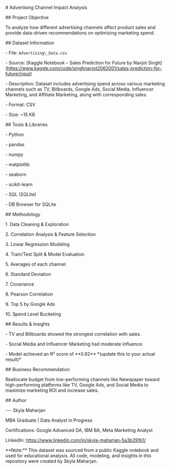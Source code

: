 \#  Advertising Channel Impact Analysis



\##  Project Objective

To analyze how different advertising channels affect product sales and provide data-driven recommendations on optimizing marketing spend.



\##  Dataset Information

\- File: `Advertising\_Data.csv`

\- Source: \[Kaggle Notebook – Sales Prediction for Future by Navjot Singh](https://www.kaggle.com/code/singhnavjot2062001/sales-prediction-for-future/input)

\- Description: Dataset includes advertising spend across various marketing channels such as TV, Billboards, Google Ads, Social Media, Influencer Marketing, and Affiliate Marketing, along with corresponding sales.

\- Format: CSV

\- Size: ~15 KB



\##  Tools \& Libraries

\- Python

\- pandas

\- numpy

\- matplotlib

\- seaborn

\- scikit-learn

\- SQL (SQLite)

\- DB Browser for SQLite





\##  Methodology

1\. Data Cleaning \& Exploration

2\. Correlation Analysis \& Feature Selection

3\. Linear Regression Modeling

4\. Train/Test Split \& Model Evaluation

5\. Averages of each channel 

6\. Standard Deviation 

7\. Covariance 

8\. Pearson Correlation 

9\. Top 5 by Google Ads 

10\. Spend Level Bucketing 



\##  Results \& Insights

\- TV and  Billboards showed the strongest correlation with sales.

\- Social Media and Influencer Marketing had moderate influence.

\- Model achieved an R² score of \*\*0.82\*\* \*(update this to your actual result)\*



\##  Business Recommendation

Reallocate budget from low-performing channels like Newspaper toward high-performing platforms like TV, Google Ads, and Social Media to maximize marketing ROI and increase sales.



\## Author

--- Skyla Maharjan

MBA Graduate | Data Analyst in Progress

Certifications: Google Advanced DA, IBM BA, Meta Marketing Analyst

LinkedIn: https://www.linkedin.com/in/skyla-maharjan-5a3b291b1/





\*\*Note:\*\* This dataset was sourced from a public Kaggle notebook and used for educational analysis. All code, modeling, and insights in this repository were created by Skyla Maharjan.



